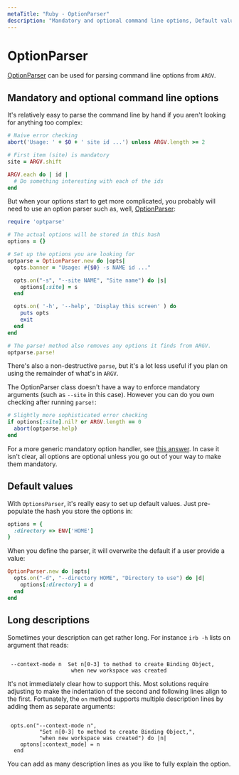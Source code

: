 ```yaml
---
metaTitle: "Ruby - OptionParser"
description: "Mandatory and optional command line options, Default values, Long descriptions"
---
```


# OptionParser


[OptionParser](https://docs.ruby-lang.org/en/2.1.0/OptionParser.html) can be used for parsing command line options from `ARGV`.



## Mandatory and optional command line options


It's relatively easy to parse the command line by hand if you aren't looking for anything too complex:

```ruby
# Naive error checking
abort('Usage: ' + $0 + ' site id ...') unless ARGV.length >= 2

# First item (site) is mandatory
site = ARGV.shift

ARGV.each do | id |
  # Do something interesting with each of the ids
end

```

But when your options start to get more complicated, you probably will need to use an option parser such as, well, [OptionParser](https://docs.ruby-lang.org/en/2.1.0/OptionParser.html):

```ruby
require 'optparse'

# The actual options will be stored in this hash
options = {}

# Set up the options you are looking for
optparse = OptionParser.new do |opts|
  opts.banner = "Usage: #{$0} -s NAME id ..."

  opts.on("-s", "--site NAME", "Site name") do |s|
    options[:site] = s
  end

  opts.on( '-h', '--help', 'Display this screen' ) do
    puts opts
    exit
  end
end

# The parse! method also removes any options it finds from ARGV.
optparse.parse!

```

There's also a non-destructive `parse`, but it's a lot less useful if you plan on using the remainder of what's in `ARGV`.

The OptionParser class doesn't have a way to enforce mandatory arguments (such as `--site` in this case). However you can do you own checking after running `parse!`:

```ruby
# Slightly more sophisticated error checking
if options[:site].nil? or ARGV.length == 0
  abort(optparse.help)
end

```

For a more generic mandatory option handler, see [this answer](http://stackoverflow.com/a/2149183/7948068). In case it isn't clear, all options are optional unless you go out of your way to make them mandatory.



## Default values


With `OptionsParser`, it's really easy to set up default values. Just pre-populate the hash you store the options in:

```ruby
options = {
  :directory => ENV['HOME']
}

```

When you define the parser, it will overwrite the default if a user provide a value:

```ruby
OptionParser.new do |opts|
  opts.on("-d", "--directory HOME", "Directory to use") do |d|
    options[:directory] = d
  end
end

```



## Long descriptions


Sometimes your description can get rather long. For instance `irb -h` lists on argument that reads:

```

 --context-mode n  Set n[0-3] to method to create Binding Object,
                    when new workspace was created

```

It's not immediately clear how to support this. Most solutions require adjusting to make the indentation of the second and following lines align to the first. Fortunately, the `on` method supports multiple description lines by adding them as separate arguments:

```

 opts.on("--context-mode n",
          "Set n[0-3] to method to create Binding Object,",
          "when new workspace was created") do |n|
    optons[:context_mode] = n
  end

```

You can add as many description lines as you like to fully explain the option.

